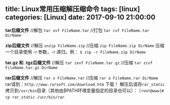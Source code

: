 title: Linux常用压缩解压缩命令
tags: [linux]
categories: [Linux]
date: 2017-09-10 21:00:00
---
**tar后缀文件**
//解包
`tar xvf FileName.tar`
//打包
`tar cvf FileName.tar DirName`

**zip后缀文件**
//解压
`unzip FileName.zip`
//压缩
`zip FileName.zip DirName`
压缩一个目录使用 -r 参数，-r 递归。例： `$ zip -r FileName.zip DirName`

<!-- more -->
**tar.gz 和 .tgz后缀文件**
//解压
`tar zxvf FileName.tar.gz`
//压缩
`tar zcvf FileName.tar.gz DirName`

**rar后缀文件**
//解压
`rar x FileName.rar`
//压缩
`rar a FileName.rar DirName`
rar请到：`http://www.rarsoft.com/download.htm` 下载！
解压后请将`rar_static`拷贝到`/usr/bin`目录（其他由$PATH环境变量指定的目录也可以）：
`[root@www]# cp rar_static /usr/bin/rar`　　
